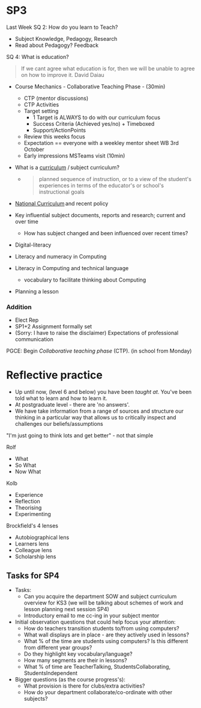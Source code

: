 SP3
===
Last Week
SQ 2: How do you learn to Teach? 
* Subject Knowledge, Pedagogy, Research
* Read about Pedagogy? Feedback

SQ 4: What is education?

> If we cant agree what education is for, then we will be unable to agree on how to improve it.
David Daiau 



* Course Mechanics - Collaborative Teaching Phase - (30min)
    * CTP (mentor discussions)
    * CTP Activities
    * Target setting
        * 1 Target is ALWAYS to do with our curriculum focus
        * Success Criteria (Achieved yes/no) + Timeboxed
        * Support/ActionPoints
    * Review this weeks focus
    * Expectation == everyone with a weekley mentor sheet WB 3rd October
    * Early impressions MSTeams visit (10min)



* What is a [curriculum](https://en.wikipedia.org/wiki/Curriculum) / subject curriculum?
    * > planned sequence of instruction, or to a view of the student's experiences in terms of the educator's or school's instructional goals
* [National Curriculum](./curriculum.md) and recent policy
* Key influential subject documents, reports and research; current and over time
    * How has subject changed and been influenced over recent times?
* Digital-literacy
* Literacy and numeracy in Computing
* Literacy in Computing and technical language
    * vocabulary to facilitate thinking about Computing

* Planning a lesson

### Addition
* Elect Rep
* SP1+2 Assignment formally set
* (Sorry: I have to raise the disclaimer) Expectations of professional communication

PGCE: Begin _Collaborative teaching phase_ (CTP). (in school from Monday)


Reflective practice
===================

* Up until now, (level 6 and below) you have been _taught at_. You've been told what to learn and how to learn it.
* At postgraduate level - there are 'no answers'.
* We have take information from a range of sources and structure our thinking in a particular way that allows us to critically inspect and challenges our beliefs/assumptions

"I'm just going to think lots and get better" - not that simple

Rolf
* What
* So What
* Now What

Kolb
* Experience
* Reflection
* Theorising
* Experimenting

Brockfield's 4 lenses
* Autobiographical lens
* Learners lens
* Colleague lens
* Scholarship lens



Tasks for SP4
-------------

* Tasks:
    * Can you acquire the department SOW and subject curriculum overview for KS3 (we will be talking about schemes of work and lesson planning next session SP4)
    * Introductory email to me cc-ing in your subject mentor
* Initial observation questions that could help focus your attention:
    * How do teachers transition students to/from using computers?
    * What wall displays are in place - are they actively used in lessons?
    * What % of the time are students using computers? Is this different from different year groups?
    * Do they highlight key vocabulary/language?
    * How many segments are their in lessons?
    * What % of time are TeacherTalking, StudentsCollaborating, StudentsIndependent
* Bigger questions (as the course progress's):
    * What provision is there for clubs/extra activities?
    * How do your department collaborate/co-ordinate with other subjects?


